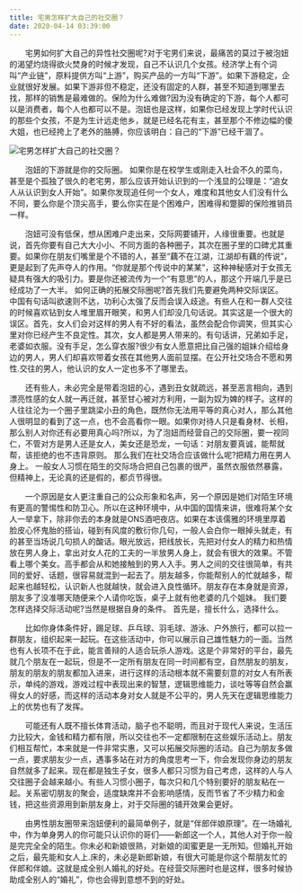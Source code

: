 ```yaml
---
title: 宅男怎样扩大自己的社交圈？
date: 2020-04-14 03:39:00
---
```




　　宅男如何扩大自己的异性社交圈呢?对于宅男们来说，最痛苦的莫过于被泡妞的渴望灼烧得欲火焚身的时候才发现，自己不认识几个女孩。经济学上有个词叫“产业链”，原料提供方叫“上游”，购买产品的一方叫“下游”。如果下游稳定，企业就很好发展。如果下游非但不稳定，还没有固定的人群，甚至不知道到哪里去找，那样的销售是最难做的。保险为什么难做?因为没有确定的下游，每个人都可以是消费者，每个人也都可以不是。泡妞也是这样，如果你已经发现上学时代认识的那些个女孩，不是为生计远走他乡，就是已经名花有主，甚至那个不修边幅的傻大姐，也已经挎上了老外的胳膊，你应该明白：自己的“下游”已经干涸了。

![宅男怎样扩大自己的社交圈？](/img/aff17179734d4581054b43dc3ae393eb.jpg)

　　泡妞的下游就是你的交际圈。 如果你是在校学生或刚走入社会不久的菜鸟，甚至是个孤独了很久的老宅男，那么应该开始认识到的一个浅显的公理是：“追女人从认识到女人开始”。如果你发现追任何一个女人，难度和其他女人们没有什么不同，要么你是个顶尖高手，要么你实在是个困难户，困难得和蹩脚的保险推销员一样。

　　泡妞可没有低保，想从困难户走出来，交际网要铺开，人缘很重要。也就是说，首先你要有自己大大小小、不同方面的各种圈子，其次在圈子里的口碑尤其重要。如果你在朋友们嘴里是个不错的人，甚至“藕不在江湖，江湖却有藕的传说”，更是起到了先声夺人的作用。“你就是那个传说中的某某”，这种神秘感对于女孩无疑具有强大的吸引力。要是你还被流传为一个“有意思”的人，那这个开端几乎是已经成功了一大半。 如何正确的拓展交际圈呢?首先我们先要避免两种交际误区。 中国有句话叫欲速则不达，功利心太强了反而会误入歧途。有些人在和一群人交往的时候喜欢钻到女人堆里眉开眼笑，和男人们却没几句话说。其实这是一个很大的误区。首先，女人们会对这样的男人有不好的看法，虽然会配合你调笑，但其实心里对你已经产生不良定性。其次，女人都是男人带来的。有句话讲，兄弟如手足，老婆如衣服。没有手足，怎么穿衣服?很少有女人愿意把比自己强的姐妹介绍给身边的男人，男人们却喜欢带着女孩在其他男人面前显摆。在公开社交场合不愿和男性.交往的男人，他认识的女人一定也多不了哪里去。

　　还有些人，未必完全是带着泡妞的心，遇到丑女就疏远，甚至恶言相向，遇到漂亮性感的女人就一再迁就，甚至甘心被对方利用，一副为奴为婢的样子。这样的人往往沦为一个圈子里跳梁小丑的角色，既然你无法用平等的真心对人，那么其他人很明显的看到了这一点，也不会高看你一眼。如果你对待人只是看身材、长相，那么别人对你还有必要用真心吗?所以，为了泡妞而经营自己的交际圈，要一视同仁，不管对方是男人还是女人，美女还是恐龙，一句话：对朋友要真诚，能帮就帮，该拒绝的也不违背原则。 那么我们在社交场合应该做什么呢?把精力用在男人身上。 一般女人习惯在陌生的交际场合把自己包裹的很严，虽然衣服依然暴露，但精神上，无论真的还是假的，都贞节得很。

　　一个原因是女人更注重自己的公众形象和名声，另一个原因是她们对陌生环境有更高的警惕性和防卫心。所以在这种环境中，从中国的国情来讲，很难将某个女人一举拿下，除非你去的本身就是ONS酒吧夜店。如果在本该儒雅的环境里厚着脸皮心怀鬼胎的搭讪，碰到有风度的敷衍你几句，一般人会白你一眼掉头就走，有的甚至当场说几句损人的酸话。眼光放远，把线放长，先把对付女人的精力和热情放在男人身上，拿出对女人花的工夫的一半放男人身上，就会有很大的效果。不管看上哪个美女。高手都会从和她接触到的男人入手。男人之间的交往很简单，有共同的爱好、话题，很容易就混到一起去了。朋友越多，你能帮别人的忙就越多，帮起来也越轻松，认识新人也就越快，就会进入良性循环。朋友存在本身就是资源，朋友多了没准哪天随便来个人请你吃饭，桌子上就有他老婆的几个姐妹。 我们要怎样选择交际活动呢?当然是根据自身的条件。 首先是，擅长什么，选择什么。

　　比如你身体条件好，踢足球、乒乓球、羽毛球、游泳、户外旅行，都可以拉一群朋友，组织起来一起玩。在这些活动中，你可以展示自己雄性魅力的一面。当然也有人长项不在于此，能言善辩的人适合玩杀人游戏。这是个非常好的平台，最先就几个朋友在一起玩，但是不一定所有朋友在同一时间都有空，自然朋友的朋友，朋友的朋友的朋友都加入进来，进行这样的活动根本就不需要刻意的对女人有所表示，单纯的游戏，游戏过程中表现出来的智慧，逻辑思维能力，谈吐等等自然会赢得女人的好感，而这样的活动本身对女人就是不公平的，男人先天在逻辑思维能力上的优势也有了发挥。

　　可能还有人既不擅长体育活动，脑子也不聪明，而且对于现代人来说，生活压力比较大，金钱和精力都有限，所以交往也不一定都限制在这些娱乐活动上。朋友们相互帮忙，本来就是一件非常实惠，又可以拓展交际圈的活动。自己为朋友多做一点，要求朋友少一点，遇事多站在对方的角度思考一下，你会发现你身边的朋友自然就多了起来。现在都是独生子女，很多人都只习惯为自己考虑，这样的人与人交往圈子会越来越小。有些人习惯小圈子，每次只和几个特别要好的朋友粘在一起。关系密切朋友的聚会，适度缺席并不会影响感情，反而节省了不少精力和金钱，把这些资源用到新朋友身上，对于交际圈的铺开效果会更好。

　　由男性朋友圈带来泡妞便利的最简单例子，就是“伴郎伴娘原理”。在一场婚礼中，作为单身男人的你可能只认识你的哥们——新郎这一个人，其他人对于你一般是完完全全的陌生。你未必和新娘很熟，对新娘的闺蜜更是一无所知。但婚礼开始之后，最先能和女人上.床的，未必是新郎新娘，有很大可能是你这个帮朋友忙的伴郎和伴娘。这就是成全别人婚礼的好处。在经营交际圈时也是这样，很多时候协助成全别人的“婚礼”，你也会得到意想不到的好处。